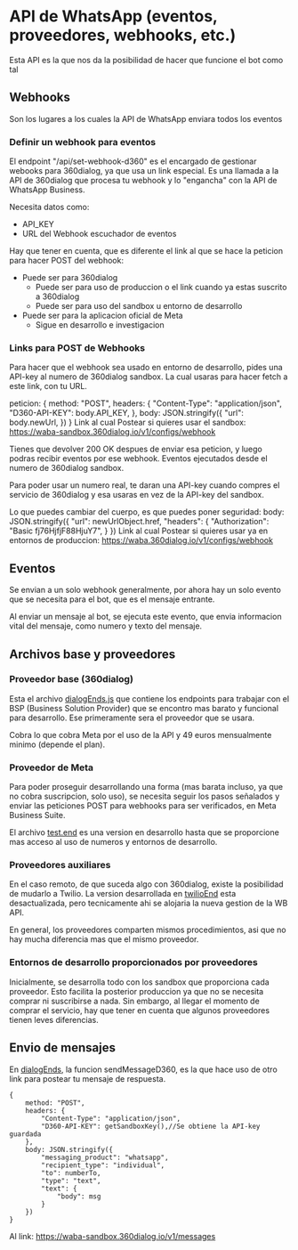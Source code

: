 # API de WhatsApp (eventos, proveedores, webhooks, etc.)

Esta API es la que nos da la posibilidad de hacer que funcione el bot como tal


## Webhooks

Son los lugares a los cuales la API de WhatsApp enviara todos los eventos

### Definir un webhook para eventos

El endpoint "/api/set-webhook-d360" es el encargado de gestionar webooks para 360dialog, ya que usa un link especial. Es una llamada a la API de 360dialog que procesa tu webhook y lo "engancha" con la API de WhatsApp Business.

Necesita datos como:

- API_KEY
- URL del Webhook escuchador de eventos

Hay que tener en cuenta, que es diferente el link al que se hace la peticion para hacer POST del webhook:

- Puede ser para 360dialog
    - Puede ser para uso de produccion o el link cuando ya estas suscrito a 360dialog
    - Puede ser para uso del sandbox u entorno de desarrollo
- Puede ser para la aplicacion oficial de Meta
    - Sigue en desarrollo e investigacion

### Links para POST de Webhooks

Para hacer que el webhook sea usado en entorno de desarrollo, pides una API-key al numero de 360dialog sandbox. La cual usaras para hacer fetch a este link, con tu URL.

peticion:
    {
        method: "POST",
        headers: {
            "Content-Type": "application/json",
            "D360-API-KEY": body.API_KEY,
        },
        body:  JSON.stringify({
            "url":  body.newUrl,
        })
    }
Link al cual Postear si quieres usar el sandbox:
    https://waba-sandbox.360dialog.io/v1/configs/webhook

Tienes que devolver 200 OK despues de enviar esa peticion, y luego podras recibir eventos por ese webhook. Eventos ejecutados desde el numero de 360dialog sandbox.

Para poder usar un numero real, te daran una API-key cuando compres el servicio de 360dialog y esa usaras en vez de la API-key del sandbox.

Lo que puedes cambiar del cuerpo, es que puedes poner seguridad: 
    body:  JSON.stringify({
        "url":  newUrlObject.href,
        "headers": {
            "Authorization": "Basic fj76HjfjF88HjuY7",
        }
    })
Link al cual Postear si quieres usar ya en entornos de produccion:
    https://waba.360dialog.io/v1/configs/webhook

## Eventos

Se envian a un solo webhook generalmente, por ahora hay un solo evento que se necesita para el bot, que es el mensaje entrante.

Al enviar un mensaje al bot, se ejecuta este evento, que envia informacion vital del mensaje, como numero y texto del mensaje.

## Archivos base y proveedores

### Proveedor base (360dialog)

Esta el archivo [dialogEnds.js](../../src/endpoints/dialogEnds.js) que contiene los endpoints para trabajar con el BSP (Business Solution Provider) que se encontro mas barato y funcional para desarrollo. Ese primeramente sera el proveedor que se usara.

Cobra lo que cobra Meta por el uso de la API y 49 euros mensualmente minimo (depende el plan).

### Proveedor de Meta

Para poder proseguir desarrollando una forma (mas barata incluso, ya que no cobra suscripcion, solo uso), se necesita seguir los pasos señalados y enviar las peticiones POST para webhooks para ser verificados, en Meta Business Suite. 

El archivo [test.end](../../src/endpoints/testEnd.js) es una version en desarrollo hasta que se proporcione mas acceso al uso de numeros  y entornos de desarrollo.

### Proveedores auxiliares

En el caso remoto, de que suceda algo con 360dialog, existe la posibilidad de mudarlo a Twilio. La version desarrollada en [twilioEnd](../../src/endpoints/twilioEnd.js) esta desactualizada, pero tecnicamente ahi se alojaria la nueva gestion de la WB API. 

En general, los proveedores comparten mismos procedimientos, asi que no hay mucha diferencia mas que el mismo proveedor.

### Entornos de desarrollo proporcionados por proveedores

Inicialmente, se desarrolla todo con los sandbox que proporciona cada proveedor. Esto facilita la posterior produccion ya que no se necesita comprar ni suscribirse a nada. Sin embargo, al llegar el momento de comprar el servicio, hay que tener en cuenta que algunos proveedores tienen leves diferencias.

## Envio de mensajes

En [dialogEnds](../../src/endpoints/dialogEnds.js), la funcion sendMessageD360, es la que hace uso de otro link para postear tu mensaje de respuesta.

    {
        method: "POST",
        headers: {
            "Content-Type": "application/json",
            "D360-API-KEY": getSandboxKey(),//Se obtiene la API-key guardada
        },
        body: JSON.stringify({
            "messaging_product": "whatsapp",
            "recipient_type": "individual",
            "to": numberTo,
            "type": "text",
            "text": {
                "body": msg
            }
        })
    }

Al link: https://waba-sandbox.360dialog.io/v1/messages